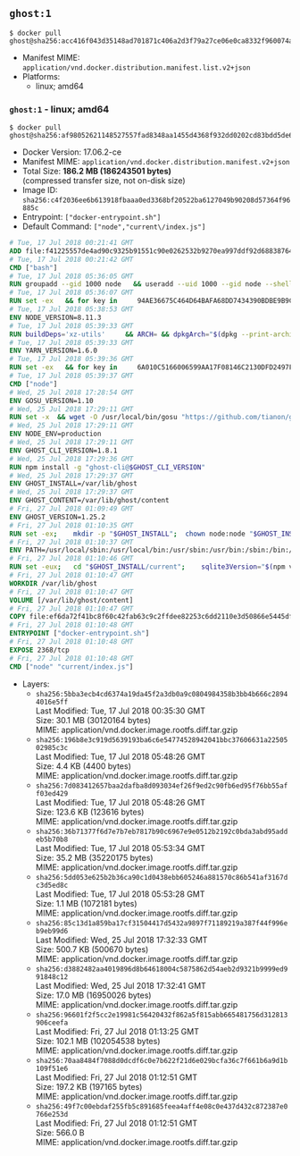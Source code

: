 ## `ghost:1`

```console
$ docker pull ghost@sha256:acc416f043d35148ad701871c406a2d3f79a27ce06e0ca8332f960074aaaedfd
```

-	Manifest MIME: `application/vnd.docker.distribution.manifest.list.v2+json`
-	Platforms:
	-	linux; amd64

### `ghost:1` - linux; amd64

```console
$ docker pull ghost@sha256:af98052621148527557fad8348aa1455d4368f932dd0202cd83bdd5de6c3a5ae
```

-	Docker Version: 17.06.2-ce
-	Manifest MIME: `application/vnd.docker.distribution.manifest.v2+json`
-	Total Size: **186.2 MB (186243501 bytes)**  
	(compressed transfer size, not on-disk size)
-	Image ID: `sha256:c4f2036ee6b613918fbaaa0ed3368bf20522ba6127049b90208d57364f96885c`
-	Entrypoint: `["docker-entrypoint.sh"]`
-	Default Command: `["node","current\/index.js"]`

```dockerfile
# Tue, 17 Jul 2018 00:21:41 GMT
ADD file:f41225557de4ad90c9325b91551c90e0262532b9270ea997ddf92d688387649e in / 
# Tue, 17 Jul 2018 00:21:42 GMT
CMD ["bash"]
# Tue, 17 Jul 2018 05:36:05 GMT
RUN groupadd --gid 1000 node   && useradd --uid 1000 --gid node --shell /bin/bash --create-home node
# Tue, 17 Jul 2018 05:36:07 GMT
RUN set -ex   && for key in     94AE36675C464D64BAFA68DD7434390BDBE9B9C5     FD3A5288F042B6850C66B31F09FE44734EB7990E     71DCFD284A79C3B38668286BC97EC7A07EDE3FC1     DD8F2338BAE7501E3DD5AC78C273792F7D83545D     C4F0DFFF4E8C1A8236409D08E73BC641CC11F4C8     B9AE9905FFD7803F25714661B63B535A4C206CA9     56730D5401028683275BD23C23EFEFE93C4CFFFE     77984A986EBC2AA786BC0F66B01FBB92821C587A     8FCCA13FEF1D0C2E91008E09770F7A9A5AE15600   ; do     gpg --keyserver hkp://p80.pool.sks-keyservers.net:80 --recv-keys "$key" ||     gpg --keyserver hkp://ipv4.pool.sks-keyservers.net --recv-keys "$key" ||     gpg --keyserver hkp://pgp.mit.edu:80 --recv-keys "$key" ;   done
# Tue, 17 Jul 2018 05:38:53 GMT
ENV NODE_VERSION=8.11.3
# Tue, 17 Jul 2018 05:39:33 GMT
RUN buildDeps='xz-utils'     && ARCH= && dpkgArch="$(dpkg --print-architecture)"     && case "${dpkgArch##*-}" in       amd64) ARCH='x64';;       ppc64el) ARCH='ppc64le';;       s390x) ARCH='s390x';;       arm64) ARCH='arm64';;       armhf) ARCH='armv7l';;       i386) ARCH='x86';;       *) echo "unsupported architecture"; exit 1 ;;     esac     && set -x     && apt-get update && apt-get install -y ca-certificates curl wget $buildDeps --no-install-recommends     && rm -rf /var/lib/apt/lists/*     && curl -fsSLO --compressed "https://nodejs.org/dist/v$NODE_VERSION/node-v$NODE_VERSION-linux-$ARCH.tar.xz"     && curl -fsSLO --compressed "https://nodejs.org/dist/v$NODE_VERSION/SHASUMS256.txt.asc"     && gpg --batch --decrypt --output SHASUMS256.txt SHASUMS256.txt.asc     && grep " node-v$NODE_VERSION-linux-$ARCH.tar.xz\$" SHASUMS256.txt | sha256sum -c -     && tar -xJf "node-v$NODE_VERSION-linux-$ARCH.tar.xz" -C /usr/local --strip-components=1 --no-same-owner     && rm "node-v$NODE_VERSION-linux-$ARCH.tar.xz" SHASUMS256.txt.asc SHASUMS256.txt     && apt-get purge -y --auto-remove $buildDeps     && ln -s /usr/local/bin/node /usr/local/bin/nodejs
# Tue, 17 Jul 2018 05:39:33 GMT
ENV YARN_VERSION=1.6.0
# Tue, 17 Jul 2018 05:39:36 GMT
RUN set -ex   && for key in     6A010C5166006599AA17F08146C2130DFD2497F5   ; do     gpg --keyserver hkp://p80.pool.sks-keyservers.net:80 --recv-keys "$key" ||     gpg --keyserver hkp://ipv4.pool.sks-keyservers.net --recv-keys "$key" ||     gpg --keyserver hkp://pgp.mit.edu:80 --recv-keys "$key" ;   done   && curl -fsSLO --compressed "https://yarnpkg.com/downloads/$YARN_VERSION/yarn-v$YARN_VERSION.tar.gz"   && curl -fsSLO --compressed "https://yarnpkg.com/downloads/$YARN_VERSION/yarn-v$YARN_VERSION.tar.gz.asc"   && gpg --batch --verify yarn-v$YARN_VERSION.tar.gz.asc yarn-v$YARN_VERSION.tar.gz   && mkdir -p /opt   && tar -xzf yarn-v$YARN_VERSION.tar.gz -C /opt/   && ln -s /opt/yarn-v$YARN_VERSION/bin/yarn /usr/local/bin/yarn   && ln -s /opt/yarn-v$YARN_VERSION/bin/yarnpkg /usr/local/bin/yarnpkg   && rm yarn-v$YARN_VERSION.tar.gz.asc yarn-v$YARN_VERSION.tar.gz
# Tue, 17 Jul 2018 05:39:37 GMT
CMD ["node"]
# Wed, 25 Jul 2018 17:28:54 GMT
ENV GOSU_VERSION=1.10
# Wed, 25 Jul 2018 17:29:11 GMT
RUN set -x 	&& wget -O /usr/local/bin/gosu "https://github.com/tianon/gosu/releases/download/$GOSU_VERSION/gosu-$(dpkg --print-architecture)" 	&& wget -O /usr/local/bin/gosu.asc "https://github.com/tianon/gosu/releases/download/$GOSU_VERSION/gosu-$(dpkg --print-architecture).asc" 	&& export GNUPGHOME="$(mktemp -d)" 	&& gpg --keyserver ha.pool.sks-keyservers.net --recv-keys B42F6819007F00F88E364FD4036A9C25BF357DD4 	&& gpg --batch --verify /usr/local/bin/gosu.asc /usr/local/bin/gosu 	&& rm -r "$GNUPGHOME" /usr/local/bin/gosu.asc 	&& chmod +x /usr/local/bin/gosu 	&& gosu nobody true
# Wed, 25 Jul 2018 17:29:11 GMT
ENV NODE_ENV=production
# Wed, 25 Jul 2018 17:29:11 GMT
ENV GHOST_CLI_VERSION=1.8.1
# Wed, 25 Jul 2018 17:29:36 GMT
RUN npm install -g "ghost-cli@$GHOST_CLI_VERSION"
# Wed, 25 Jul 2018 17:29:37 GMT
ENV GHOST_INSTALL=/var/lib/ghost
# Wed, 25 Jul 2018 17:29:37 GMT
ENV GHOST_CONTENT=/var/lib/ghost/content
# Fri, 27 Jul 2018 01:09:49 GMT
ENV GHOST_VERSION=1.25.2
# Fri, 27 Jul 2018 01:10:35 GMT
RUN set -ex; 	mkdir -p "$GHOST_INSTALL"; 	chown node:node "$GHOST_INSTALL"; 		gosu node ghost install "$GHOST_VERSION" --db sqlite3 --no-prompt --no-stack --no-setup --dir "$GHOST_INSTALL"; 		cd "$GHOST_INSTALL"; 	gosu node ghost config --ip 0.0.0.0 --port 2368 --no-prompt --db sqlite3 --url http://localhost:2368 --dbpath "$GHOST_CONTENT/data/ghost.db"; 	gosu node ghost config paths.contentPath "$GHOST_CONTENT"; 		gosu node ln -s config.production.json "$GHOST_INSTALL/config.development.json"; 	readlink -f "$GHOST_INSTALL/config.development.json"; 		mv "$GHOST_CONTENT" "$GHOST_INSTALL/content.orig"; 	mkdir -p "$GHOST_CONTENT"; 	chown node:node "$GHOST_CONTENT"; 		"$GHOST_INSTALL/current/node_modules/knex-migrator/bin/knex-migrator" --version
# Fri, 27 Jul 2018 01:10:37 GMT
ENV PATH=/usr/local/sbin:/usr/local/bin:/usr/sbin:/usr/bin:/sbin:/bin:/var/lib/ghost/current/node_modules/knex-migrator/bin
# Fri, 27 Jul 2018 01:10:46 GMT
RUN set -eux; 	cd "$GHOST_INSTALL/current"; 	sqlite3Version="$(npm view . optionalDependencies.sqlite3)"; 	if ! gosu node yarn add "sqlite3@$sqlite3Version" --force; then 		savedAptMark="$(apt-mark showmanual)"; 		apt-get update; 		apt-get install -y --no-install-recommends python make gcc g++ libc-dev; 		rm -rf /var/lib/apt/lists/*; 				gosu node yarn add "sqlite3@$sqlite3Version" --force --build-from-source; 				apt-mark showmanual | xargs apt-mark auto > /dev/null; 		[ -z "$savedAptMark" ] || apt-mark manual $savedAptMark; 		apt-get purge -y --auto-remove; 	fi
# Fri, 27 Jul 2018 01:10:47 GMT
WORKDIR /var/lib/ghost
# Fri, 27 Jul 2018 01:10:47 GMT
VOLUME [/var/lib/ghost/content]
# Fri, 27 Jul 2018 01:10:47 GMT
COPY file:ef6da72f41bc8f60c42fab63c9c2ffdee82253c6dd2110e3d50866e5445df15e in /usr/local/bin 
# Fri, 27 Jul 2018 01:10:48 GMT
ENTRYPOINT ["docker-entrypoint.sh"]
# Fri, 27 Jul 2018 01:10:48 GMT
EXPOSE 2368/tcp
# Fri, 27 Jul 2018 01:10:48 GMT
CMD ["node" "current/index.js"]
```

-	Layers:
	-	`sha256:5bba3ecb4cd6374a19da45f2a3db0a9c0804984358b3bb4b666c28944016e5ff`  
		Last Modified: Tue, 17 Jul 2018 00:35:30 GMT  
		Size: 30.1 MB (30120164 bytes)  
		MIME: application/vnd.docker.image.rootfs.diff.tar.gzip
	-	`sha256:196b8e3c919d5639193ba6c6e54774528942041bbc37606631a2250502985c3c`  
		Last Modified: Tue, 17 Jul 2018 05:48:26 GMT  
		Size: 4.4 KB (4400 bytes)  
		MIME: application/vnd.docker.image.rootfs.diff.tar.gzip
	-	`sha256:7d083412657baa2dafba8d093034ef26f9ed2c90fb6ed95f76bb55aff03ed429`  
		Last Modified: Tue, 17 Jul 2018 05:48:26 GMT  
		Size: 123.6 KB (123616 bytes)  
		MIME: application/vnd.docker.image.rootfs.diff.tar.gzip
	-	`sha256:36b71377f6d7e7b7eb7817b90c6967e9e0512b2192c0bda3abd95addeb5b70b8`  
		Last Modified: Tue, 17 Jul 2018 05:53:34 GMT  
		Size: 35.2 MB (35220175 bytes)  
		MIME: application/vnd.docker.image.rootfs.diff.tar.gzip
	-	`sha256:5dd053e625b2b36ca90c1d0438ebb605246a881570c86b541af3167dc3d5ed8c`  
		Last Modified: Tue, 17 Jul 2018 05:53:28 GMT  
		Size: 1.1 MB (1072181 bytes)  
		MIME: application/vnd.docker.image.rootfs.diff.tar.gzip
	-	`sha256:85c13d1a859ba17cf31504417d5432a9897f71189219a387f44f996eb9eb99d6`  
		Last Modified: Wed, 25 Jul 2018 17:32:33 GMT  
		Size: 500.7 KB (500670 bytes)  
		MIME: application/vnd.docker.image.rootfs.diff.tar.gzip
	-	`sha256:d3882482aa4019896d8b64618004c5875862d54aeb2d9321b9999ed991848c12`  
		Last Modified: Wed, 25 Jul 2018 17:32:41 GMT  
		Size: 17.0 MB (16950026 bytes)  
		MIME: application/vnd.docker.image.rootfs.diff.tar.gzip
	-	`sha256:96601f2f5cc2e19981c56420432f862a5f815abb665481756d312813906ceefa`  
		Last Modified: Fri, 27 Jul 2018 01:13:25 GMT  
		Size: 102.1 MB (102054538 bytes)  
		MIME: application/vnd.docker.image.rootfs.diff.tar.gzip
	-	`sha256:70aa8484f7088d0dcdf6c0e7b622f21d6e029bcfa36c7f661b6a9d1b109f51e6`  
		Last Modified: Fri, 27 Jul 2018 01:12:51 GMT  
		Size: 197.2 KB (197165 bytes)  
		MIME: application/vnd.docker.image.rootfs.diff.tar.gzip
	-	`sha256:49f7c00ebdaf255fb5c891685feea4aff4e08c0e437d432c872387e0766e253d`  
		Last Modified: Fri, 27 Jul 2018 01:12:51 GMT  
		Size: 566.0 B  
		MIME: application/vnd.docker.image.rootfs.diff.tar.gzip
